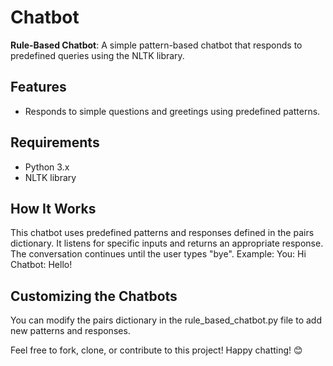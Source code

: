 # Chatbot

**Rule-Based Chatbot**: A simple pattern-based chatbot that responds to predefined queries using the NLTK library.

## Features

- Responds to simple questions and greetings using predefined patterns.

## Requirements

- Python 3.x
- NLTK library

## How It Works

This chatbot uses predefined patterns and responses defined in the pairs dictionary. It listens for specific inputs and returns an appropriate response. The conversation continues until the user types "bye".
Example:
You: Hi
Chatbot: Hello!

## Customizing the Chatbots

You can modify the pairs dictionary in the rule_based_chatbot.py file to add new patterns and responses.

Feel free to fork, clone, or contribute to this project! Happy chatting! 😊
